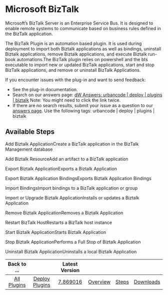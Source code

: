 
Microsoft BizTalk
=================


Microsoft’s BizTalk Server is an Enterprise Service Bus. It is designed to enable remote systems to communicate based on
 business rules defined in the BizTalk application.


The BizTalk Plugin is an automation based plugin. It is used 
during deployment to import both Biztalk applications as well as bindings, uninstall Biztalk applications, remove 
Biztalk applications, and execute Biztalk run-book automations.The BizTalk plugin relies on powershell and the bts 
executable to import new or updated BizTalk applications, start and stop BizTalk applications, and remove or uninstall 
BizTalk Applications.


If you encounter issues with the plug-in and want to send feedback:


* See the plug-in 
documentation.
* Search on our answers page: [dW Answers: urbancode | deploy | plugins | 
biztalk](https://developer.ibm.com/answers/search.html?f=&type=question&redirect=search%2Fsearch&sort=relevance&smartspace=urbancode&q=%2B[deploy]+%2B[plugins]+%2B[biztalk]+%20%2B[urbancode])
  Note: You might need to click the link twice.
* If there are no search results, submit your issue as a question to our
 [answers page](https://developer.ibm.com/answers/smart-spaces/23/urbancode.html). Use the following tags: urbancode | 
deploy | plugins | biztalk



Available Steps
---------------


Add Biztalk ApplicationCreate a BizTalk application in 
the BizTalk Management database


Add Biztalk ResourceAdd an artifact to a BizTalk application


Export Biztalk 
ApplicationExports a Biztalk Application


Export Biztalk Application BindingsExports Biztalk Application Bindings



Import BindingsImport bindings to a BizTalk application or group


Import or Upgrade Biztalk ApplicationInstalls or 
updates a Biztalk Application


Remove Biztalk ApplicationRemoves a Biztalk Application


Restart BizTalk HostRestarts a
 BizTalk host instance


Start Biztalk ApplicationStarts Biztalk Application


Stop Biztalk ApplicationPerforms a Full 
Stop of Biztalk Application


Uninstall Biztalk ApplicationUninstalls a local Biztalk Application





|Back to ...||Latest Version||||
| :---: | :---: | :---: | :---: | :---: | :---: |
|[All Plugins](../../index.md)|[Deploy Plugins](../README.md)|[7.869016](https://raw.githubusercontent.com/UrbanCode/IBM-UCD-PLUGINS/main/files/BizTalk/BizTalk-7.869016.zip)|[Overview](overview.md)|[Steps](steps.md)|[Downloads](downloads.md)|
